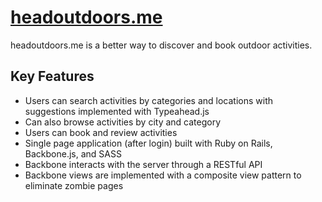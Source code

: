 # [headoutdoors.me][headoutdoors]

[headoutdoors]: http://www.headoutdoors.me

headoutdoors.me is a better way to discover and book outdoor activities.

## Key Features

- Users can search activities by categories and locations with suggestions implemented with Typeahead.js
- Can also browse activities by city and category
- Users can book and review activities
- Single page application (after login) built with Ruby on Rails, Backbone.js, and SASS
- Backbone interacts with the server through a RESTful API
- Backbone views are implemented with a composite view pattern to eliminate zombie pages
